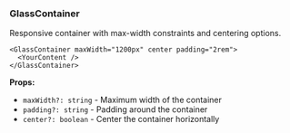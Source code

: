 ### GlassContainer

Responsive container with max-width constraints and centering options.

```tsx
<GlassContainer maxWidth="1200px" center padding="2rem">
  <YourContent />
</GlassContainer>
```

**Props:**
- `maxWidth?: string` - Maximum width of the container
- `padding?: string` - Padding around the container
- `center?: boolean` - Center the container horizontally

